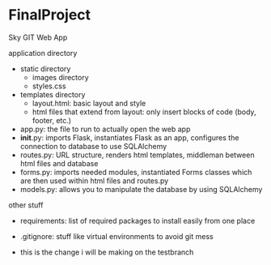 # FinalProject
Sky GIT Web App

application directory
- static directory
    - images directory
    - styles.css
- templates directory
    - layout.html: basic layout and style
    - html files that extend from layout: only insert blocks of code (body, footer, etc.)
- app.py: the file to run to actually open the web app
- __init__.py: imports Flask, instantiates Flask as an app, configures the connection to database to use SQLAlchemy
- routes.py: URL structure, renders html templates, middleman between html files and database
- forms.py: imports needed modules, instantiated Forms classes which are then used within html files and routes.py
- models.py: allows you to manipulate the database by using SQLAlchemy

other stuff
- requirements: list of required packages to install easily from one place
- .gitignore: stuff like virtual environments to avoid git mess

    
- this is the change i will be making on the testbranch